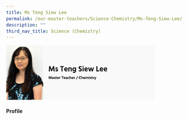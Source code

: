 ```yaml
---
title: Ms Teng Siew Lee
permalink: /our-master-teachers/Science-Chemistry/Ms-Teng-Siew-Lee/
description: ""
third_nav_title: Science (Chemistry)
---
```

<img src="/images/mt74.png" style="width:80%">

#### Profile